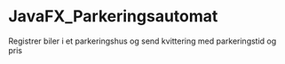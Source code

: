 # JavaFX_Parkeringsautomat
Registrer biler i et parkeringshus og send kvittering med parkeringstid og pris
